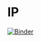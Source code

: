 # IP

[![Binder](https://mybinder.org/badge_logo.svg)](https://mybinder.org/v2/gh/HansDy/IP/master)
